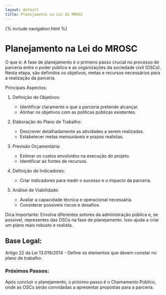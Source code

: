 ```yaml
---
layout: default
title: Planejamento na Lei do MROSC
---
```


{% include navigation.html %}

<script>
document.documentElement.lang = 'pt-BR';
</script>

# Planejamento na Lei do MROSC

O que é:
A fase de planejamento é o primeiro passo crucial no processo de parceria entre o poder público e as 
organizações da sociedade civil (OSCs). Nesta etapa, são definidos os objetivos, metas e recursos 
necessários para a realização da parceria.

Principais Aspectos:

1. Definição de Objetivos:
   - Identificar claramente o que a parceria pretende alcançar.
   - Alinhar os objetivos com as políticas públicas existentes.

2. Elaboração do Plano de Trabalho:
   - Descrever detalhadamente as atividades a serem realizadas.
   - Estabelecer metas mensuráveis e prazos realistas.

3. Previsão Orçamentária:
   - Estimar os custos envolvidos na execução do projeto.
   - Identificar as fontes de recursos.

4. Definição de Indicadores:
   - Criar indicadores para medir o sucesso e o impacto da parceria.

5. Análise de Viabilidade:
   - Avaliar a capacidade técnica e operacional necessária.
   - Considerar possíveis riscos e desafios.

Dica Importante:
Envolva diferentes setores da administração pública e, se possível, representes das OSCs na fase de 
planejamento. Isso ajuda a criar um plano mais robusto e realista.

## Base Legal:
Artigo 22 da Lei 13.019/2014 - Define os elementos que devem constar no plano de trabalho.

### Próximos Passos:
Após concluir o planejamento, o próximo passo é o Chamamento Público, onde as OSCs serão convidadas 
a apresentar propostas para a parceria.
